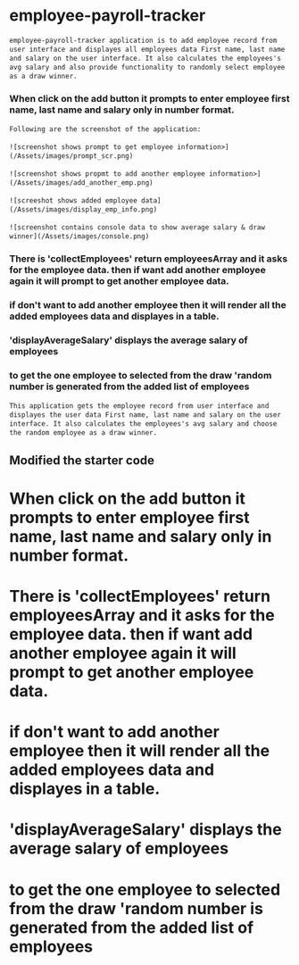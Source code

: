 # employee-payroll-tracker

    employee-payroll-tracker application is to add employee record from user interface and displayes all employees data First name, last name and salary on the user interface. It also calculates the employees's avg salary and also provide functionality to randomly select employee as a draw winner.

### When click on the add button it prompts to enter employee first name, last name and salary only in number format.

    Following are the screenshot of the application:

    ![screenshot shows prompt to get employee information>](/Assets/images/prompt_scr.png)

    ![screenshot shows propmt to add another employee information>](/Assets/images/add_another_emp.png)

    ![screeshot shows added employee data](/Assets/images/display_emp_info.png)

    ![screenshot contains console data to show average salary & draw winner](/Assets/images/console.png)

    
### There is 'collectEmployees' return employeesArray and it asks for the employee data. then if want add another employee again it will prompt to get another employee data.

### if don't want to add another employee then it will render all the added employees data and displayes in a table.

### 'displayAverageSalary' displays the average salary of employees

### to get the one employee to selected from the draw 'random number is generated from the added list of employees

    This application gets the employee record from user interface and displayes the user data First name, last name and salary on the user interface. It also calculates the employees's avg salary and choose the random employee as a draw winner.

## Modified the starter code

# When click on the add button it prompts to enter employee first name, last name and salary only in number format.

# There is 'collectEmployees' return employeesArray and it asks for the employee data. then if want add another employee again it will prompt to get another employee data.

# if don't want to add another employee then it will render all the added employees data and displayes in a table.

# 'displayAverageSalary' displays the average salary of employees

# to get the one employee to selected from the draw 'random number is generated from the added list of employees